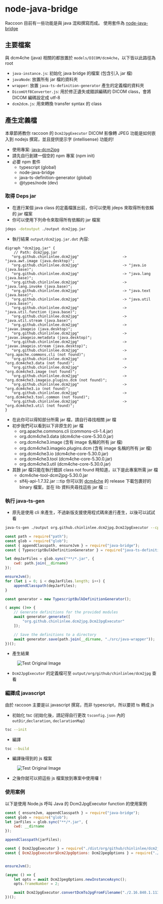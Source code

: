 <script>
    import { base } from "$app/paths";
</script>

# node-java-bridge

Raccoon 目前有一些功能是與 java 混和撰寫而成。
使用套件為 [node-java-bridge](https://github.com/MarkusJx/node-java-bridge)

## 主要檔案
與 dcm4che (java) 相關的都放置於 `models/DICOM/dcm4che`，以下皆以此路徑為 root
- `java-instance.js`: 初始化 java bridge 的檔案 (包含引入 jar 檔)
- `javaNode`: 放置所有 jar 檔的資料夾
- `wrapper`: 放置 `java-ts-definition-generator` 產生的定義檔的資料夾
- `DicomUtf8Converter.js`: 用於修正遺失或錯誤編碼的 DICOM class，會將 DICOM 編碼設定成 utf-8
- `dcm2dcm.js`: 用來轉換 transfer syntax 的 class

## 產生定義檔

本章節將教你 raccoon 的 `Dcm2JpgExecutor` DICOM 影像轉 JPEG 功能是如何嵌入到 nodejs 撰寫，並且提供提示字 (intellisense) 功能的!
- 使用專案: [java-dcm2jpg](https://github.com/Chinlinlee/java-dcm2jpg)
- 請先自行創建一個空的 npm 專案 (npm init)
- 必要 npm 套件
    - typescript (global)
    - node-java-bridge
    - java-ts-definition-generator (global)
    - @types/node (dev)

### 取得 Deps jar 
- 在進行某個 java class 的定義檔匯出前，你可以使用 jdeps 來取得所有依賴的 jar 檔案
- 你可以使用下列命令來取得所有依賴的 jar 檔案
```bash
jdeps -dotoutput ./output dcm2jpg.jar
```
- 執行結果 `output/dcm2jpg.jar.dot` 內容:
```text
digraph "dcm2jpg.jar" {
    // Path: dcm2jpg.jar
   "org.github.chinlinlee.dcm2jpg"                    -> "java.awt.image (java.desktop)";
   "org.github.chinlinlee.dcm2jpg"                    -> "java.io (java.base)";
   "org.github.chinlinlee.dcm2jpg"                    -> "java.lang (java.base)";
   "org.github.chinlinlee.dcm2jpg"                    -> "java.lang.invoke (java.base)";
   "org.github.chinlinlee.dcm2jpg"                    -> "java.text (java.base)";
   "org.github.chinlinlee.dcm2jpg"                    -> "java.util (java.base)";
   "org.github.chinlinlee.dcm2jpg"                    -> "java.util.function (java.base)";
   "org.github.chinlinlee.dcm2jpg"                    -> "java.util.stream (java.base)";
   "org.github.chinlinlee.dcm2jpg"                    -> "javax.imageio (java.desktop)";
   "org.github.chinlinlee.dcm2jpg"                    -> "javax.imageio.metadata (java.desktop)";
   "org.github.chinlinlee.dcm2jpg"                    -> "javax.imageio.stream (java.desktop)";
   "org.github.chinlinlee.dcm2jpg"                    -> "org.apache.commons.cli (not found)";
   "org.github.chinlinlee.dcm2jpg"                    -> "org.dcm4che3.data (not found)";
   "org.github.chinlinlee.dcm2jpg"                    -> "org.dcm4che3.image (not found)";
   "org.github.chinlinlee.dcm2jpg"                    -> "org.dcm4che3.imageio.plugins.dcm (not found)";
   "org.github.chinlinlee.dcm2jpg"                    -> "org.dcm4che3.io (not found)";
   "org.github.chinlinlee.dcm2jpg"                    -> "org.dcm4che3.tool.common (not found)";
   "org.github.chinlinlee.dcm2jpg"                    -> "org.dcm4che3.util (not found)";
}
```
- 在此你可以得知部分所需 jar 檔，請自行尋找相關 jar 檔
- 初步我們可以看到以下非原生的 jar 檔
    - org.apache.commons.cli (commons-cli-1.4.jar)
    - org.dcm4che3.data (dcm4che-core-5.30.0.jar)
    - org.dcm4che3.image (含有 image 名稱的所有 jar 檔)
    - org.dcm4che3.imageio.plugins.dcm (含有 image 名稱的所有 jar 檔)
    - org.dcm4che3.io (dcm4che-core-5.30.0.jar)
    - org.dcm4che3.tool (dcm4che-core-5.30.0.jar)
    - org.dcm4che3.util (dcm4che-core-5.30.0.jar)
- 其餘 jar 檔只能在執行錯誤 class not found 時知道，以下是此專案所需 jar 檔
    - dcm4che-tool-dcm2jpg-5.30.0.jar
    - slf4j-api-1.7.32.jar
:::tip
 你可以到 [dcm4che](https://github.com/dcm4che/dcm4che) 的 release 下載包裹好的 binary 檔案，並在 lib 資料夾尋找這些 jar 檔
:::

### 執行 java-ts-gen
- 原先是使用 cli 來產生，不過新版支援使用程式碼來進行產生，以後可以試試看

<Tabs activeName="bash">
  <TabPanel name="bash">

```bash
java-ts-gen ./output org.github.chinlinlee.dcm2jpg.Dcm2JpgExecutor --cp commons-cli-1.4.jar --cp dcm4che-core-5.30.0.jar --cp dcm4che-image-5.30.0.jar --cp dcm4che-imageio-5.30.0.jar --cp dcm4che-imageio-opencv-5.30.0.jar --cp dcm4che-imageio-rle-5.30.0.jar --cp weasis-core-img-4.6.0.jar --cp dcm2jpg.jar
```
  </TabPanel>
  
  <TabPanel name="javascript">
        
```javascript
const path = require("path");
const glob = require("glob");
const { appendClasspath, ensureJvm } = require("java-bridge");
const { TypescriptBulkDefinitionGenerator } = require("java-ts-definition-generator");

let depJarFiles = glob.sync("**/*.jar", {
    cwd: path.join(__dirname)
});

ensureJvm();
for (let i = 0; i < depJarFiles.length; i++) {
    appendClasspath(depJarFiles);
}

const generator = new TypescriptBulkDefinitionGenerator();

( async ()=> {
    // Generate definitions for the provided modules
    await generator.generate([
        "org.github.chinlinlee.dcm2jpg.Dcm2JpgExecutor"
    ]);

    // Save the definitions to a directory
    await generator.save(path.join(__dirname, "./src/java-wrapper"));
})();
```

  </TabPanel>
</Tabs>

- 產生結果
<div class="duration-300 hover:-translate-y-1 bg-transparent">
    <figure>
        <img src="{base}/node-java-bridge/generate-result.png" alt="Test Original Image" class="rounded-t h-16 w-auto object-cover">
    </figure>
</div>

- `Dcm2JpgExecutor` 的定義檔可至 `output/org/github/chinlinlee/dcm2jpg` 查看

### 編譯成 javascript
由於 raccoon 主要是以 javascript 撰寫，而非 typescript，所以要把 ts 轉成 js

- 初始化 tsc (初始化後，請記得自行更改 `tsconfig.json` 內的 `outDir`,`declaration`, `declarationMap`)
```bash
tsc --init
```
- 編譯
```bash
tsc --build
```
- 編譯後得到的 js 檔案
<div class="duration-300 hover:-translate-y-1 bg-transparent">
    <figure>
        <img src="{base}/node-java-bridge/ts-to-js.png" alt="Test Original Image" class="rounded-t h-16 w-auto object-contain">
    </figure>
</div>

- 之後你就可以把這些 js 檔案放到專案中使用囉！

### 使用案例
以下是使用 Node.js 呼叫 Java 的 Dcm2JpgExecutor function 的使用案例
```js
const { ensureJvm, appendClasspath } = require("java-bridge");
const glob = require("glob");
let jarFiles = glob.sync("**/*.jar", {
    cwd: __dirname
});

appendClasspath(jarFiles);

const { Dcm2JpgExecutor } = require("./dist/org/github/chinlinlee/dcm2jpg/Dcm2JpgExecutor");
const { Dcm2JpgExecutor$Dcm2JpgOptions: Dcm2JpegOptions } = require("./dist/org/github/chinlinlee/dcm2jpg/Dcm2JpgExecutor$Dcm2JpgOptions");


ensureJvm();

(async () => {
    let opts = await Dcm2JpegOptions.newInstanceAsync();
    opts.frameNumber = 2;

    await Dcm2JpgExecutor.convertDcmToJpgFromFilename("./2.16.840.1.113995.3.110.3.0.10118.2000002.862753.3.dcm", "2.jpg", opts);
})();
```